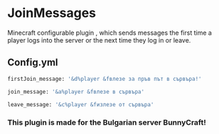 # JoinMessages
Minecraft configurable plugin , which sends messages the first time a player logs into the server or the next time they log in or leave.

## Config.yml

```bash
firstJoin_message: '&d%player &fвлезе за пръв път в сървъра!'

join_message: '&a%player &fвлезе в сървъра'

leave_message: '&c%player &fизлезе от сървъра'
```
### This plugin is made for the Bulgarian server BunnyCraft!
